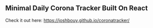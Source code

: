 ## Minimal Daily Corona Tracker Built On React


Check it out here: https://joshbouy.github.io/coronatracker/
